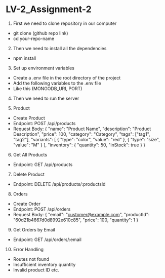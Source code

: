 # LV-2_Assignment-2

1. First we need to clone repository in our computer

- git clone (github repo link)
- cd your-repo-name

2. Then we need to install all the dependencies

- npm install

3. Set up environment variables

- Create a .env file in the root directory of the project
- Add the following variables to the .env file
- Like this (MONGODB_URI, PORT)

4. Then we need to run the server

5. Product

- Create Product
- Endpoint: POST /api/products
- Request Body:
  {
  "name": "Product Name",
  "description": "Product Description",
  "price": 100,
  "category": "Category",
  "tags": ["tag1", "tag2"],
  "variants": [
  { "type": "color", "value": "red" },
  { "type": "size", "value": "M" }
  ],
  "inventory": {
  "quantity": 50,
  "inStock": true
  }
  }

6. Get All Products

- Endpoint: GET /api/products

7. Delete Product

- Endpoint: DELETE /api/products/:productsId

8. Orders

- Create Order
- Endpoint: POST /api/orders
- Request Body:
  {
  "email": "customer@example.com",
  "productId": "60d21b4667d0d8992e610c85",
  "price": 100,
  "quantity": 1
  }

9. Get Orders by Email

- Endpoint: GET /api/orders/:email

10. Error Handling

- Routes not found
- Insufficient inventory quantity
- Invalid product ID
  etc.
